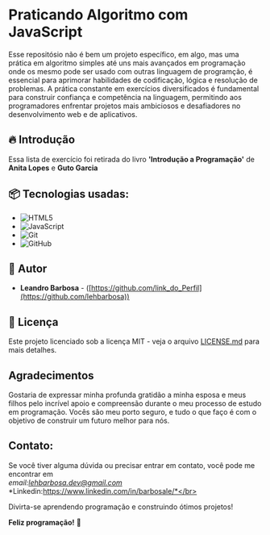 # Praticando Algoritmo com JavaScript

Esse repositósio não é bem um projeto específico, em algo, mas uma prática em algoritmo simples até uns mais avançados em programação onde os mesmo pode ser usado com outras linguagem de programção, é essencial para aprimorar
habilidades de codificação, lógica e resolução de problemas. A prática constante em exercícios diversificados é fundamental para construir confiança e competência na linguagem, permitindo aos programadores enfrentar projetos mais 
ambiciosos e desafiadores no desenvolvimento web e de aplicativos.

## 🔥 Introdução

Essa lista de exercício foi retirada do livro **'Introdução a Programação'** de **Anita Lopes** e **Guto Garcia**

## 📦 Tecnologias usadas:

* ![HTML5](https://img.shields.io/badge/html5-%23E34F26.svg?style=for-the-badge&logo=html5&logoColor=white)
* ![JavaScript](https://img.shields.io/badge/javascript-%23323330.svg?style=for-the-badge&logo=javascript&logoColor=%23F7DF1E)
* ![Git](https://img.shields.io/badge/git-%23F05033.svg?style=for-the-badge&logo=git&logoColor=white)
* ![GitHub](https://img.shields.io/badge/github-%23121011.svg?style=for-the-badge&logo=github&logoColor=white)

## 👷 Autor

* **Leandro Barbosa** - ([https://github.com/link_do_Perfil](https://github.com/lehbarbosa))

## 📄 Licença

Este projeto licenciado sob a licença MIT - veja o arquivo [LICENSE.md](LICENSE.md) para mais detalhes.

## Agradecimentos
Gostaria de expressar minha profunda gratidão a minha esposa e meus filhos pelo incrível apoio e compreensão durante o meu processo de estudo em programação. 
Vocês são meu porto seguro, e tudo o que faço é com o objetivo de construir um futuro melhor para nós.

## Contato:
Se você tiver alguma dúvida ou precisar entrar em contato, você pode me encontrar em</br>
*email:lehbarbosa.dev@gmail.com*</br>
*Linkedin:https://www.linkedin.com/in/barbosale/*</br>

Divirta-se aprendendo programação e construindo ótimos projetos! 

**Feliz programação!** 🚀
